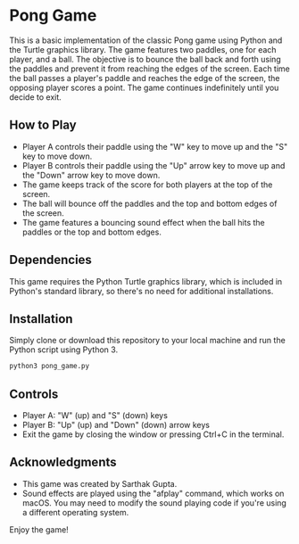 # Pong Game
This is a basic implementation of the classic Pong game using Python and the Turtle graphics library. The game features two paddles, one for each player, and a ball. The objective is to bounce the ball back and forth using the paddles and prevent it from reaching the edges of the screen. Each time the ball passes a player's paddle and reaches the edge of the screen, the opposing player scores a point. The game continues indefinitely until you decide to exit.

## How to Play
- Player A controls their paddle using the "W" key to move up and the "S" key to move down.
- Player B controls their paddle using the "Up" arrow key to move up and the "Down" arrow key to move down.
- The game keeps track of the score for both players at the top of the screen.
- The ball will bounce off the paddles and the top and bottom edges of the screen.
- The game features a bouncing sound effect when the ball hits the paddles or the top and bottom edges.

## Dependencies
This game requires the Python Turtle graphics library, which is included in Python's standard library, so there's no need for additional installations.

## Installation
Simply clone or download this repository to your local machine and run the Python script using Python 3.

```bash
python3 pong_game.py
```

## Controls
- Player A: "W" (up) and "S" (down) keys
- Player B: "Up" (up) and "Down" (down) arrow keys
- Exit the game by closing the window or pressing Ctrl+C in the terminal.

## Acknowledgments
- This game was created by Sarthak Gupta.
- Sound effects are played using the "afplay" command, which works on macOS. You may need to modify the sound playing code if you're using a different operating system.

Enjoy the game!
